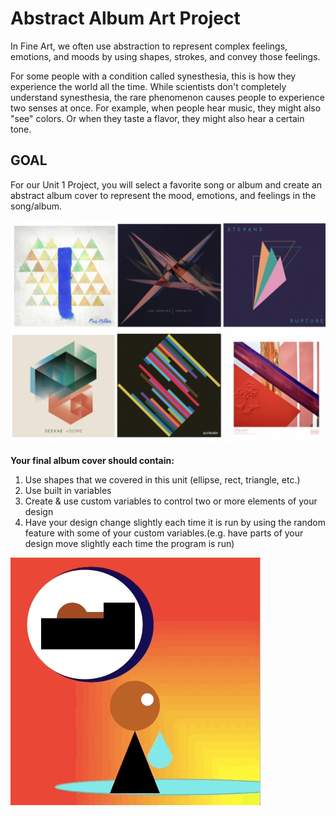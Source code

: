 # Abstract Album Art Project
In Fine Art, we often use abstraction to represent complex feelings, emotions, and moods by using shapes, strokes, and convey those feelings.

For some people with a condition called synesthesia, this is how they experience the world all the time. While scientists don't completely understand synesthesia, the rare phenomenon causes people to experience two senses at once. For example, when people hear music, they might also "see" colors. Or when they taste a flavor, they might also hear a certain tone.

## GOAL
For our Unit 1 Project, you will select a favorite song or album and create an abstract album cover to represent the mood, emotions, and feelings in the  song/album.

![](AbstractAlbum.png)

**Your final album cover should contain:**

1. Use shapes that we covered in this unit (ellipse, rect, triangle, etc.)
2. Use built in variables
3. Create & use custom variables to control two or more elements of your design
4. Have your design change slightly each time it is run by using the random feature with some of your custom variables.(e.g. have parts of your design move slightly each time the program is run)

![](Exemplar.gif)